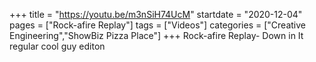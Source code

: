 +++
title = "https://youtu.be/m3nSiH74UcM"
startdate = "2020-12-04"
pages = ["Rock-afire Replay"]
tags = ["Videos"]
categories = ["Creative Engineering","ShowBiz Pizza Place"]
+++
Rock-afire Replay- Down in It regular cool guy editon
